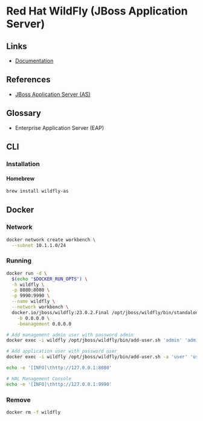 # Red Hat WildFly (JBoss Application Server)

## Links

- [Documentation](https://docs.wildfly.org/)

## References

- [JBoss Application Server (AS)](/jboss.md)

## Glossary

- Enterprise Application Server (EAP)

## CLI

### Installation

#### Homebrew

```sh
brew install wildfly-as
```

## Docker

### Network

```sh
docker network create workbench \
  --subnet 10.1.1.0/24
```

### Running

```sh
docker run -d \
  $(echo "$DOCKER_RUN_OPTS") \
  -h wildfly \
  -p 8080:8080 \
  -p 9990:9990 \
  --name wildfly \
  --network workbench \
  docker.io/jboss/wildfly:23.0.2.Final /opt/jboss/wildfly/bin/standalone.sh \
    -b 0.0.0.0 \
    -bmanagement 0.0.0.0
```

```sh
# Add management admin user with password admin
docker exec -i wildfly /opt/jboss/wildfly/bin/add-user.sh 'admin' 'admin'

# Add application user with password user
docker exec -i wildfly /opt/jboss/wildfly/bin/add-user.sh -a 'user' 'user'
```

```sh
echo -e '[INFO]\thttp://127.0.0.1:8080'

# HAL Management Console
echo -e '[INFO]\thttp://127.0.0.1:9990'
```

### Remove

```sh
docker rm -f wildfly
```
